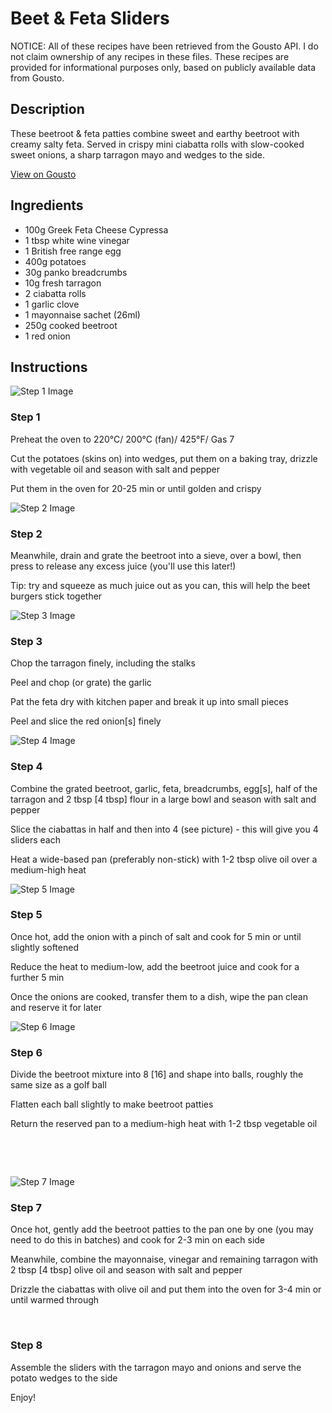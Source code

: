 # Beet & Feta Sliders 

NOTICE: All of these recipes have been retrieved from the Gousto API. I do not claim ownership of any recipes in these files. These recipes are provided for informational purposes only, based on publicly available data from Gousto.

## Description

These beetroot & feta patties combine sweet and earthy beetroot with creamy salty feta. Served in crispy mini ciabatta rolls with slow-cooked sweet onions, a sharp tarragon mayo and wedges to the side.   

[View on Gousto](https://www.gousto.co.uk/recipes/cookbook/beet-feta-sliders)

## Ingredients

- 100g Greek Feta Cheese Cypressa
- 1 tbsp white wine vinegar 
- 1 British free range egg
- 400g potatoes
- 30g panko breadcrumbs
- 10g fresh tarragon
- 2 ciabatta rolls 
- 1 garlic clove
- 1 mayonnaise sachet (26ml)
- 250g cooked beetroot
- 1 red onion

## Instructions

![Step 1 Image](https://production-media.gousto.co.uk/cms/recipe-step-image/706.-step--1-x200.jpg)

### Step 1

Preheat the oven to 220&deg;C/ 200&deg;C (fan)/ 425&deg;F/ Gas 7


Cut the potatoes (skins on) into wedges, put them on a baking tray, drizzle with vegetable oil and season with salt and pepper


Put them in the oven for 20-25 min or until golden and crispy&nbsp;

![Step 2 Image](https://production-media.gousto.co.uk/cms/recipe-step-image/706.-step--2-x200.jpg)

### Step 2

Meanwhile, drain and grate the beetroot into a sieve, over a bowl, then press to release any excess juice&nbsp;(you'll use this later!)


Tip: try and squeeze as much juice out as you can, this will help the beet burgers stick together

![Step 3 Image](https://production-media.gousto.co.uk/cms/recipe-step-image/706.-step--3-x200.jpg)

### Step 3

Chop the tarragon finely, including the stalks&nbsp;


Peel and chop (or grate) the garlic


Pat the feta dry with kitchen paper and break it up into small pieces&nbsp;


Peel and slice the red&nbsp;onion<span class="text-danger">[s]</span> finely

![Step 4 Image](https://production-media.gousto.co.uk/cms/recipe-step-image/706.-step--4-x200.jpg)

### Step 4

Combine the grated&nbsp;beetroot, garlic, feta, breadcrumbs, egg<span class="text-danger">[s]</span>, half of the tarragon and 2 tbsp <span class="text-danger">[4 tbsp]</span> flour in a large bowl and season with salt and pepper &nbsp;


Slice the ciabattas in half and then into 4 (see picture) - this will give you 4 sliders each


Heat a wide-based pan (preferably non-stick) with 1-2 tbsp olive oil over a medium-high heat

![Step 5 Image](https://production-media.gousto.co.uk/cms/recipe-step-image/706.-step--5-x200.jpg)

### Step 5

Once hot, add&nbsp;the onion&nbsp;with a pinch of salt and cook for 5 min or until slightly softened&nbsp;


Reduce the heat to medium-low, add the beetroot juice and cook for a further 5 min


Once the onions are cooked, transfer them to a dish, wipe the pan clean and reserve it for later

![Step 6 Image](https://production-media.gousto.co.uk/cms/recipe-step-image/706.-step--6-x200.jpg)

### Step 6

Divide the beetroot mixture into 8 <span class="text-danger">[16]</span> and shape into balls, roughly the same size as a golf ball


Flatten each ball slightly to make beetroot&nbsp;patties


Return the reserved pan to a medium-high heat with 1-2 tbsp vegetable oil


&nbsp;


&nbsp;

![Step 7 Image](https://production-media.gousto.co.uk/cms/recipe-step-image/706.-step--7-x200.jpg)

### Step 7

Once hot, gently add the beetroot patties to the pan one by one (you may need to do this in batches) and cook for 2-3 min on each side


Meanwhile, combine the mayonnaise, vinegar and remaining tarragon with 2 tbsp<span class="text-danger"> [4 tbsp]</span> olive oil and season with salt and pepper


Drizzle&nbsp;the ciabattas with olive oil and put them&nbsp;into the oven for 3-4 min or until warmed through


&nbsp;

### Step 8

Assemble the sliders&nbsp;with the tarragon mayo and onions and serve the potato&nbsp;wedges to the side&nbsp;


Enjoy!

